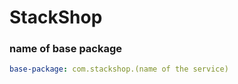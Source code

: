 # StackShop



### name of base package  
```yaml
base-package: com.stackshop.(name of the service)
```

